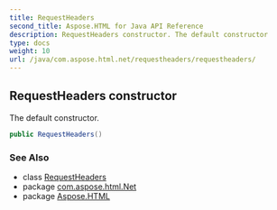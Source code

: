 ```yaml
---
title: RequestHeaders
second_title: Aspose.HTML for Java API Reference
description: RequestHeaders constructor. The default constructor
type: docs
weight: 10
url: /java/com.aspose.html.net/requestheaders/requestheaders/
---
```

## RequestHeaders constructor

The default constructor.

```java
public RequestHeaders()
```

### See Also

* class [RequestHeaders](../)
* package [com.aspose.html.Net](../../requestheaders/)
* package [Aspose.HTML](../../../)
